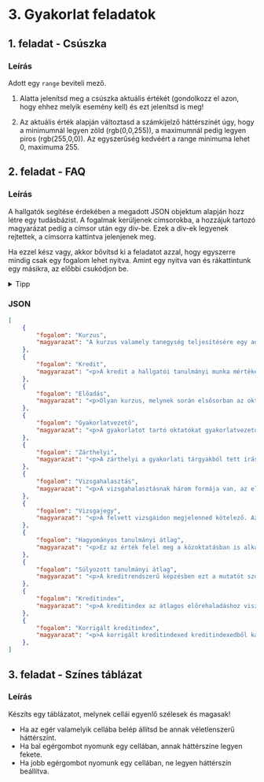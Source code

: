 # 3. Gyakorlat feladatok

## 1. feladat - Csúszka

### Leírás

Adott egy ```range``` beviteli mező.

1. Alatta jelenítsd meg a csúszka aktuális értékét (gondolkozz el azon, hogy ehhez melyik esemény kell) és ezt jelenítsd is meg!

2. Az aktuális érték alapján változtasd a számkijelző háttérszínét úgy, hogy a minimumnál legyen zöld (rgb(0,0,255)), a maximumnál pedig legyen piros (rgb(255,0,0)). Az egyszerűség kedvéért a range minimuma lehet 0, maximuma 255.

## 2. feladat - FAQ

### Leírás

A hallgatók segítése érdekében a megadott JSON objektum alapján hozz létre egy tudásbázist.
A fogalmak kerüljenek címsorokba, a hozzájuk tartozó magyarázat pedig a címsor után egy div-be. Ezek a div-ek legyenek rejtettek, a címsorra kattintva jelenjenek meg.

Ha ezzel kész vagy, akkor bővítsd ki a feladatot azzal, hogy egyszerre mindig csak egy fogalom lehet nyitva. Amint egy nyitva van és rákattintunk egy másikra, az előbbi csukódjon be.

<details>
<summary>Tipp</summary>
Készíts egy stílusosztályt amivel tudod vezérelni, hogy mikor legyen nyitva a fogalom.
</details>

### JSON

```JSON
[
    {
        "fogalom": "Kurzus",
        "magyarazat": "A kurzus valamely tanegység teljesítésére egy adott tanulmányi időszakban meghirdetett tényleges lehetőség. A kurzushoz – típusától függően – tartozik konkrét hely, időpont, oktató. A kurzus típusa, tulajdonságai stb. megegyeznek annak a tanegységnek a típusával és tulajdonságaival, melyek teljesítésére meghirdették (időtartam, kontaktóraszám, a foglalkozás jellege, az érékelés típusa)."
    },
    {
        "fogalom": "Kredit",
        "magyarazat": "<p>A kredit a hallgatói tanulmányi munka mértékegysége, egy kredit a Nemzeti Felsőoktatási Törvény szerint 30 tanulmányi munkaórával egyenértékű. A tantárgyakhoz rendelt kreditérték azt a becsült időt fejezi ki, amely a meghatározott ismeretek teljesítéséhez és a követelmények teljesítéséhez szükséges.</p><p>Ha nem teljesítesz az első négy félévben legalább 30 kreditet, akkor a hallgatói jogviszonyod megszűnik.</p>"
    },
    {
        "fogalom": "Előadás",
        "magyarazat": "<p>Olyan kurzus, melynek során elsősorban az oktató (előadó) szóbeli magyarázata alapján lehet elsajátítani a tárgyhoz kapcsolódó elméleti anyagrészt. Általában kollokviummal (vizsgával) végződik. Ha a képzési terv előírja, akkor az előadás látogatása kötelező, karunkon már nem egy olyan tárgy van, amelyre ez igaz. Azonban ennek hiányában sem célszerű elhanyagolni ezen órák látogatását, hiszen az órán leírt saját jegyzetedből egyszerűbb tanulni, főleg, ha egyszer már „találkoztál” az anyaggal a vizsga előtt.</p>"
    },
    {
        "fogalom": "Gyakorlatvezető",
        "magyarazat": "<p>A gyakorlatot tartó oktatókat gyakorlatvezetőnek, rövidítve gyakran csak „gyakveznek” nevezik. Míg az előadásokat általában magasabb beosztású oktatók tartják, addig a gyakorlatvezetők között doktoranduszokat és demonstrátorokat (felsőbb éves hallgatókat) is találni.</p>"
    },
    {
        "fogalom": "Zárthelyi",
        "magyarazat": "<p>A zárthelyi a gyakorlati tárgyakból tett írásbeli számonkérés, egy kurzusból átlagosan 2-3 van belőle félévenként. Leginkább a középiskola témazáró dolgozatához hasonlítható, az addig vett anyagrészből szerzett tudásodról kell számot adnod.</p>"
    },
    {
        "fogalom": "Vizsgahalasztás",
        "magyarazat": "<p>A vizsgahalasztásnak három formája van, az első az, ha a vizsgaidőpontról a vizsga előtt legalább 24órával lejelentkezel vagy – amennyiben van szabad hely – átjelentkezel egy másik időpontra. A második lehetőség az, hogy a vizsgán megjelenve – még a vizsgázás megkezdése előtt – kéred az oktatótól az „igazoltan nem jelent meg” státusz bejegyzését, amit egy vizsgaidőszakban egy tárgyból legfeljebb egyszer tehetsz meg. Annak érdekében, hogy hallgatótársaid elől ne vedd el feleslegesen a vizsgahelyet, mindig jelentkezz le az Neptunbana vizsgaalkalomról, ha előre tudod, hogy mégsem kívánsz akkor számot adni tudásodról.</p><p>A vizsgahalasztás harmadik formája akkor áll fenn, ha a vizsgán igazolható, rajtad kívül álló okból nem jelentél meg, ezt igazolt vizsgahalasztásnak is nevezik. Az oktató csak ebben az esetben köteles újabb vizsgaidőpontot biztosítani számodra, ha amúgy már nem lenne több.</p><p>A vizsgahalasztás nem minősül elhasznált vizsgaalkalomnak.</p>"
    },
    {
        "fogalom": "Vizsgajegy",
        "magyarazat": "<p>A felvett vizsgáidon megjelenned kötelező. Az igazolt, rajtad kívül álló okból származó távollét vizsgahalasztásnak számít, de az igazolatlan hiányzással amellett, hogy elhasználsz egy vizsgalehetőséget érdemjegyszerzési kísérlet nélkül, még térítési díjat is kell fizetned. Amennyiben a vizsga megkezdődik, a teljesítményedet az oktatónak érdemjeggyel minősítenie kell.</p>"
    },
    {
        "fogalom": "Hagyományos tanulmányi átlag",
        "magyarazat": "<p>Ez az érték felel meg a közoktatásban is alkalmazott tanulmányi átlagnak. Azaz a számítási módja az adott szemeszterben szerzett érdemjegyeid összege elosztva a tantárgyaid számával. A felsőoktatásban a kreditrendszer bevezetésével a hagyományos tanulmányi átlagot azonban nem használják semminek sem alapjául már.</p>"
    },
    {
        "fogalom": "Súlyozott tanulmányi átlag",
        "magyarazat": "<p>A kreditrendszerű képzésben ezt a mutatót szokás használni a hallgatók tanulmányi eredmények összevetésére. Nevezik halmozott tanulmányi átlagnak is, de gyakran egyszerűen csak tanulmányi átlagnak hívják. Számításánál a félév során teljesített tantárgyaid kreditértékének és érdemjegyének szorzataiból képzett összeget kell a teljesített tárgyaid kreditjeinek összegével elosztani.</p>"
    },
    {
        "fogalom": "Kreditindex",
        "magyarazat": "<p>A kreditindex az átlagos előrehaladáshoz viszonyított tanulmányi mutató. Egy félévben átlagosan harminc kreditet kell teljesíteni, ezért a kreditindex számításakor a szemeszter során teljesített tantárgyaid kreditértékének és érdemjegyének szorzataiból képzett összeget kell harminccal elosztani.</p>"
    },
    {
        "fogalom": "Korrigált kreditindex",
        "magyarazat": "<p>A korrigált kreditindexed kreditindexedből kaphatod meg oly módon, hogy megszorozod azt az adott félévben teljesített, illetve felvett kreditjeidnek hányadosával.</p><p>A korrigált kreditindex a másik fontos egyetemi tanulmányi mutató a súlyozott tanulmányi átlag mellett.</p>"
    },
]
```

## 3. feladat - Színes táblázat

### Leírás

Készíts egy táblázatot, melynek cellái egyenlő szélesek és magasak!

- Ha az egér valamelyik cellába belép állítsd be annak véletlenszerű háttérszínt.
- Ha bal egérgombot nyomunk egy cellában, annak háttérszíne legyen fekete.
- Ha jobb egérgombot nyomunk egy cellában, ne legyen háttérszín beállítva.
